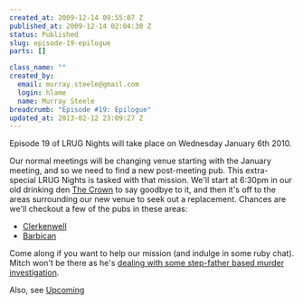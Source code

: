 ```yaml
--- 
created_at: 2009-12-14 09:55:07 Z
published_at: 2009-12-14 02:04:30 Z
status: Published
slug: episode-19-epilogue
parts: []

class_name: ""
created_by: 
  email: murray.steele@gmail.com
  login: hlame
  name: Murray Steele
breadcrumb: "Episode #19: Epilogue"
updated_at: 2013-02-12 23:09:27 Z
---
```


Episode 19 of LRUG Nights will take place on Wednesday January 6th 2010.

Our normal meetings will be changing venue starting with the January meeting, and so we need to find a new post-meeting pub.  This extra-special LRUG Nights is tasked with that mission.  We'll start at 6:30pm in our old drinking den [The Crown](http://www.fancyapint.com/pubs/pub199.php) to say goodbye to it, and then it's off to the areas surrounding our new venue to seek out a replacement.  Chances are we'll checkout a few of the pubs in these areas:

* [Clerkenwell](http://www.fancyapint.com/area/00055.php)
* [Barbican](http://www.fancyapint.com/area/00058.php)

Come along if you want to help our mission (and indulge in some ruby chat). Mitch won't be there as he's [dealing with some step-father based murder investigation](http://www.tv.com/baywatch-nights/epilogue/episode/41759/summary.html?tag=ep_guide;summary).

Also, see [Upcoming](http://upcoming.yahoo.com/event/4904058/)

